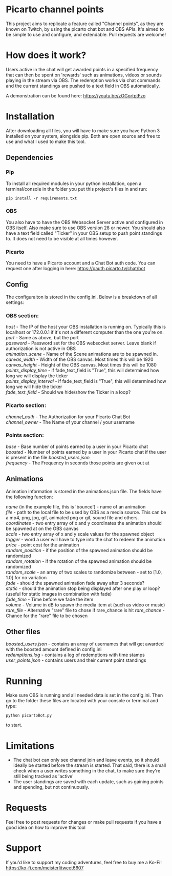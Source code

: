 # Picarto channel points

This project aims to replicate a feature called "Channel points", as they are known on Twitch, by using the picarto chat bot and OBS APIs. It's aimed to be simple to use and configure, and extendable. Pull requests are welcome!

# How does it work?
Users active in the chat will get awarded points in a specified frequency that can then be spent on 'rewards' such as animations, videos or sounds playing in the stream via OBS. The redemption works via chat commands and the current standings are pushed to a text field in OBS automatically.

A demonstration can be found here:
https://youtu.be/zOGortptFzo

# Installation
After downloading all files, you will have to make sure you have Python 3 installed on your system, alongside pip. Both are open source and free to use and what I used to make this tool.

## Dependencies
### Pip
To install all required modules in your python installation, open a terminal/console in the folder you put this project's files in and run:
```
pip install -r requirements.txt
```
### OBS
You also have to have the OBS Websocket Server active and configured in OBS itself. Also make sure to use OBS version 28 or newer. You should also have a text field called "Ticker" in your OBS setup to push point standings to. It does not need to be visible at all times however.

### Picarto
You need to have a Picarto account and a Chat Bot auth code. You can request one after logging in here:
https://oauth.picarto.tv/chat/bot

## Config

The configuraiton is stored in the config.ini. Below is a breakdown of all settings:

### OBS section:
*host* - The IP of the host your OBS installation is running on. Typically this is localhost or 172.0.0.1 if it's not a different computer than the one you're on.  
*port* - Same as above, but the port  
*password* - Password set for the OBS websocket server. Leave blank if authorization is not active in OBS  
*animation_scene* - Name of the Scene animations are to be spawned in.  
*canvas_width* - Width of the OBS canvas. Most times this will be 1920  
*canvas_height* - Height of the OBS canvas. Most times this will be 1080  
*points_display_time* - if fade_text_field is "True", this will determined how long we will display the ticker  
*points_display_interval* - if fade_text_field is "True", this will determined how long we will hide the ticker  
*fade_text_field* - Should we hide/show the Ticker in a loop?

### Picarto section:
*channel_auth* - The Authorization for your Picarto Chat Bot  
*channel_owner* - The Name of your channel / your username

### Points section:
*base* - Base number of points earned by a user in your Picarto chat  
*boosted* - Number of points earned by a user in your Picarto chat if the user is present in the file *boosted_users.json*  
*frequency* - The Frequency in seconds those points are given out at

## Animations
Animation information is stored in the animations.json file. The fields have the following function:  

*name* (in the example file, this is 'bounce') - name of an animation  
*file* - path to the local file to be used by OBS as a media source. This can be a mp4, png, jpg, gif, animated png or gif, sound file and others.  
*coordinates* - two entry array of x and y coordinates the animation should be spawned at on the OBS canvas  
*scale* - two entry array of x and y scale values for the spawned object  
*trigger* - word a user will have to type into the chat to redeem the animation  
*price* - point cost for the animation  
*random_position* - if the position of the spawned animation should be randomized  
*random_rotation* - if the rotation of the spawned animation should be randomized  
*random_scale* - an array of two scales to randomize between - set to [1.0, 1.0] for no variation  
*fade* - should the spawned animation fade away after 3 seconds?  
*static* - should the animation stop being displayed after one play or loop? (useful for static images in combination with fade)  
*fade_time* - Time before we fade the item  
*volume* - Volume in dB to spawn the media item at (such as video or music)  
*rare_file* - Alternative "rare" file to chose if rare_chance is hit
*rare_chance* - Chance for the "rare" file to be chosen

## Other files 
*boosted_users.json* - contains an array of usernames that will get awarded with the boosted amount defined in config.ini  
*redemptions.log* - contains a log of redemptions with time stamps  
*user_points.json* - contains users and their current point standings  

# Running
Make sure OBS is running and all needed data is set in the config.ini. Then go to the folder these files are located with your console or terminal and type:

```
python picartoBot.py
```
to start.

# Limitations
- The chat bot can only see channel join and leave events, so it should ideally be started before the stream is started. That said, there is a small check when a user writes something in the chat, to make sure they're still being tracked as 'active'  
- The user standings are saved with each update, such as gaining points and spending, but not continuously.

# Requests
Feel free to post requests for changes or make pull requests if you have a good idea on how to improve this tool
# Support
If you'd like to support my coding adventures, feel free to buy me a Ko-Fi!
https://ko-fi.com/meisterlitweet6607

